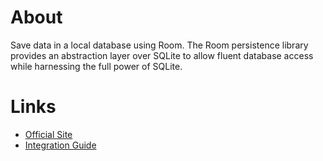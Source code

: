 # About

Save data in a local database using Room. The Room persistence library provides an abstraction layer over SQLite to allow fluent database access while harnessing the full power of SQLite.

# Links

- [Official Site](https://developer.android.com/training/data-storage/room)
- [Integration Guide](https://developer.android.com/training/data-storage/room#setup)
